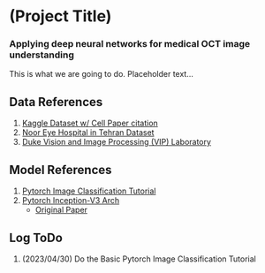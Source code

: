 # (Project Title)
### Applying deep neural networks for medical OCT image understanding

This is what we are going to do. Placeholder text...

## Data References
1. [Kaggle Dataset w/ Cell Paper citation](https://www.kaggle.com/datasets/paultimothymooney/kermany2018)
2. [Noor Eye Hospital in Tehran Dataset](https://sites.google.com/site/hosseinrabbanikhorasgani/datasets-1)
3. [Duke Vision and Image Processing (VIP) Laboratory](https://people.duke.edu/~sf59/Chiu_BOE_2014_dataset.htm)

## Model References
1. [Pytorch Image Classification Tutorial](https://pytorch.org/tutorials/beginner/deep_learning_60min_blitz.html#goal-of-this-tutorial)
2. [Pytorch Inception-V3 Arch](https://github.com/huggingface/pytorch-image-models#models)
    * [Original Paper](https://www.nature.com/articles/s41467-019-13922-8#code-availability)

## Log ToDo
1. (2023/04/30) Do the Basic Pytorch Image Classification Tutorial
